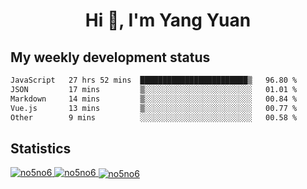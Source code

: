 <h1 align="center">Hi 👋, I'm Yang Yuan</h1>


## My weekly development status
<!--START_SECTION:waka-->

```txt
JavaScript   27 hrs 52 mins  ████████████████████████▒   96.80 %
JSON         17 mins         ▒░░░░░░░░░░░░░░░░░░░░░░░░   01.01 %
Markdown     14 mins         ▒░░░░░░░░░░░░░░░░░░░░░░░░   00.84 %
Vue.js       13 mins         ▒░░░░░░░░░░░░░░░░░░░░░░░░   00.77 %
Other        9 mins          ░░░░░░░░░░░░░░░░░░░░░░░░░   00.58 %
```

<!--END_SECTION:waka-->

## Statistics
<a href="https://github.com/anuraghazra/github-readme-stats">
  <img src="https://github-readme-stats.vercel.app/api/top-langs/?username=no5no6&theme=dracula" alt="no5no6">
</a>
<a href="https://github.com/anuraghazra/github-readme-stats">
  <img src="https://github-readme-stats.vercel.app/api?username=no5no6&show_icons=true&theme=dracula&line_height=40" alt="no5no6">
</a>
<a href="https://github.com/anuraghazra/github-readme-stats">
  <img align="center" src="https://github-readme-streak-stats.herokuapp.com/?user=no5no6&theme=dracula" alt="no5no6" />
</a>